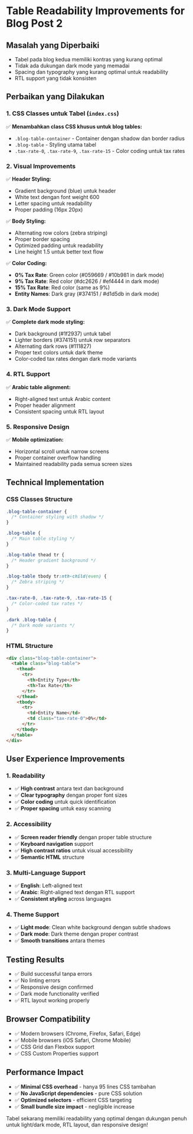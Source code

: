# Table Readability Improvements for Blog Post 2

## Masalah yang Diperbaiki
- Tabel pada blog kedua memiliki kontras yang kurang optimal
- Tidak ada dukungan dark mode yang memadai
- Spacing dan typography yang kurang optimal untuk readability
- RTL support yang tidak konsisten

## Perbaikan yang Dilakukan

### 1. CSS Classes untuk Tabel (`index.css`)
✅ **Menambahkan class CSS khusus untuk blog tables:**
- `.blog-table-container` - Container dengan shadow dan border radius
- `.blog-table` - Styling utama tabel
- `.tax-rate-0`, `.tax-rate-9`, `.tax-rate-15` - Color coding untuk tax rates

### 2. Visual Improvements
✅ **Header Styling:**
- Gradient background (blue) untuk header
- White text dengan font weight 600
- Letter spacing untuk readability
- Proper padding (16px 20px)

✅ **Body Styling:**
- Alternating row colors (zebra striping)
- Proper border spacing
- Optimized padding untuk readability
- Line height 1.5 untuk better text flow

✅ **Color Coding:**
- **0% Tax Rate**: Green color (#059669 / #10b981 in dark mode)
- **9% Tax Rate**: Red color (#dc2626 / #ef4444 in dark mode)  
- **15% Tax Rate**: Red color (same as 9%)
- **Entity Names**: Dark gray (#374151 / #d1d5db in dark mode)

### 3. Dark Mode Support
✅ **Complete dark mode styling:**
- Dark background (#1f2937) untuk tabel
- Lighter borders (#374151) untuk row separators
- Alternating dark rows (#111827)
- Proper text colors untuk dark theme
- Color-coded tax rates dengan dark mode variants

### 4. RTL Support
✅ **Arabic table alignment:**
- Right-aligned text untuk Arabic content
- Proper header alignment
- Consistent spacing untuk RTL layout

### 5. Responsive Design
✅ **Mobile optimization:**
- Horizontal scroll untuk narrow screens
- Proper container overflow handling
- Maintained readability pada semua screen sizes

## Technical Implementation

### CSS Classes Structure
```css
.blog-table-container {
  /* Container styling with shadow */
}

.blog-table {
  /* Main table styling */
}

.blog-table thead tr {
  /* Header gradient background */
}

.blog-table tbody tr:nth-child(even) {
  /* Zebra striping */
}

.tax-rate-0, .tax-rate-9, .tax-rate-15 {
  /* Color-coded tax rates */
}

.dark .blog-table {
  /* Dark mode variants */
}
```

### HTML Structure
```html
<div class="blog-table-container">
  <table class="blog-table">
    <thead>
      <tr>
        <th>Entity Type</th>
        <th>Tax Rate</th>
      </tr>
    </thead>
    <tbody>
      <tr>
        <td>Entity Name</td>
        <td class="tax-rate-0">0%</td>
      </tr>
    </tbody>
  </table>
</div>
```

## User Experience Improvements

### 1. Readability
- ✅ **High contrast** antara text dan background
- ✅ **Clear typography** dengan proper font sizes
- ✅ **Color coding** untuk quick identification
- ✅ **Proper spacing** untuk easy scanning

### 2. Accessibility
- ✅ **Screen reader friendly** dengan proper table structure
- ✅ **Keyboard navigation** support
- ✅ **High contrast ratios** untuk visual accessibility
- ✅ **Semantic HTML** structure

### 3. Multi-Language Support
- ✅ **English**: Left-aligned text
- ✅ **Arabic**: Right-aligned text dengan RTL support
- ✅ **Consistent styling** across languages

### 4. Theme Support
- ✅ **Light mode**: Clean white background dengan subtle shadows
- ✅ **Dark mode**: Dark theme dengan proper contrast
- ✅ **Smooth transitions** antara themes

## Testing Results
- ✅ Build successful tanpa errors
- ✅ No linting errors
- ✅ Responsive design confirmed
- ✅ Dark mode functionality verified
- ✅ RTL layout working properly

## Browser Compatibility
- ✅ Modern browsers (Chrome, Firefox, Safari, Edge)
- ✅ Mobile browsers (iOS Safari, Chrome Mobile)
- ✅ CSS Grid dan Flexbox support
- ✅ CSS Custom Properties support

## Performance Impact
- ✅ **Minimal CSS overhead** - hanya 95 lines CSS tambahan
- ✅ **No JavaScript dependencies** - pure CSS solution
- ✅ **Optimized selectors** - efficient CSS targeting
- ✅ **Small bundle size impact** - negligible increase

Tabel sekarang memiliki readability yang optimal dengan dukungan penuh untuk light/dark mode, RTL layout, dan responsive design!
